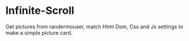 # Infinite-Scroll
Get pictures from randermouser, match Html Dom, Css and Js settings to make a simple picture card.
